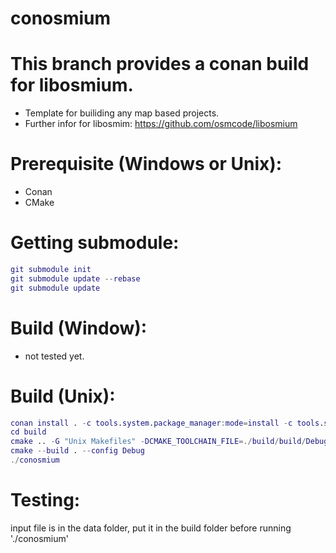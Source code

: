 # conosmium

# This branch provides a conan build for libosmium.
  - Template for builiding any map based projects.
  - Further infor for libosmim: https://github.com/osmcode/libosmium

# Prerequisite (Windows or Unix):
* Conan
* CMake

# Getting submodule:
```Matlab
git submodule init
git submodule update --rebase
git submodule update
```

# Build (Window): 
  - not tested yet.

# Build (Unix):
```Matlab
conan install . -c tools.system.package_manager:mode=install -c tools.system.package_manager:sudo=True --output-folder=build --build=missing --settings=build_type=Debug
cd build
cmake .. -G "Unix Makefiles" -DCMAKE_TOOLCHAIN_FILE=./build/build/Debug/generators/conan_toolchain.cmake -DCMAKE_POLICY_DEFAULT_CMP0091=NEW -DCMAKE_BUILD_TYPE=Debug
cmake --build . --config Debug
./conosmium
```
# Testing:
  input file is in the data folder, put it in the build folder before running './conosmium'
